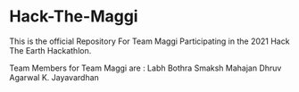 # Hack-The-Maggi
This is the official Repository For Team Maggi Participating in the 2021 Hack The Earth Hackathlon.

Team Members for Team Maggi are :
Labh Bothra
Smaksh Mahajan
Dhruv Agarwal
K. Jayavardhan
